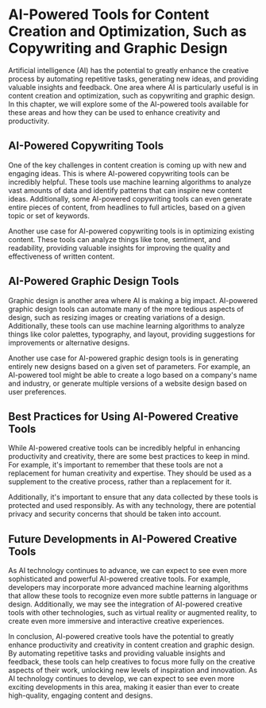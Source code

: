 # AI-Powered Tools for Content Creation and Optimization, Such as Copywriting and Graphic Design

Artificial intelligence (AI) has the potential to greatly enhance the creative process by automating repetitive tasks, generating new ideas, and providing valuable insights and feedback. One area where AI is particularly useful is in content creation and optimization, such as copywriting and graphic design. In this chapter, we will explore some of the AI-powered tools available for these areas and how they can be used to enhance creativity and productivity.

AI-Powered Copywriting Tools
----------------------------

One of the key challenges in content creation is coming up with new and engaging ideas. This is where AI-powered copywriting tools can be incredibly helpful. These tools use machine learning algorithms to analyze vast amounts of data and identify patterns that can inspire new content ideas. Additionally, some AI-powered copywriting tools can even generate entire pieces of content, from headlines to full articles, based on a given topic or set of keywords.

Another use case for AI-powered copywriting tools is in optimizing existing content. These tools can analyze things like tone, sentiment, and readability, providing valuable insights for improving the quality and effectiveness of written content.

AI-Powered Graphic Design Tools
-------------------------------

Graphic design is another area where AI is making a big impact. AI-powered graphic design tools can automate many of the more tedious aspects of design, such as resizing images or creating variations of a design. Additionally, these tools can use machine learning algorithms to analyze things like color palettes, typography, and layout, providing suggestions for improvements or alternative designs.

Another use case for AI-powered graphic design tools is in generating entirely new designs based on a given set of parameters. For example, an AI-powered tool might be able to create a logo based on a company's name and industry, or generate multiple versions of a website design based on user preferences.

Best Practices for Using AI-Powered Creative Tools
--------------------------------------------------

While AI-powered creative tools can be incredibly helpful in enhancing productivity and creativity, there are some best practices to keep in mind. For example, it's important to remember that these tools are not a replacement for human creativity and expertise. They should be used as a supplement to the creative process, rather than a replacement for it.

Additionally, it's important to ensure that any data collected by these tools is protected and used responsibly. As with any technology, there are potential privacy and security concerns that should be taken into account.

Future Developments in AI-Powered Creative Tools
------------------------------------------------

As AI technology continues to advance, we can expect to see even more sophisticated and powerful AI-powered creative tools. For example, developers may incorporate more advanced machine learning algorithms that allow these tools to recognize even more subtle patterns in language or design. Additionally, we may see the integration of AI-powered creative tools with other technologies, such as virtual reality or augmented reality, to create even more immersive and interactive creative experiences.

In conclusion, AI-powered creative tools have the potential to greatly enhance productivity and creativity in content creation and graphic design. By automating repetitive tasks and providing valuable insights and feedback, these tools can help creatives to focus more fully on the creative aspects of their work, unlocking new levels of inspiration and innovation. As AI technology continues to develop, we can expect to see even more exciting developments in this area, making it easier than ever to create high-quality, engaging content and designs.
